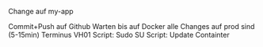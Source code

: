 Change auf my-app

Commit+Push auf Github
Warten bis auf Docker alle Changes auf prod sind (5-15min)
Terminus VH01
	Script: Sudo SU
	Script: Update Containter